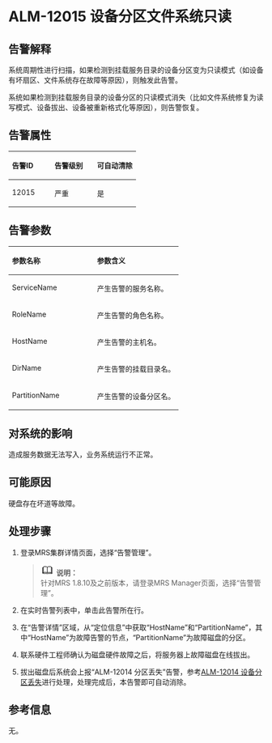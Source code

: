 # ALM-12015 设备分区文件系统只读<a name="ZH-CN_TOPIC_0191883136"></a>

## 告警解释<a name="zh-cn_topic_0191813929_zh-cn_topic_0087039341_section20098542"></a>

系统周期性进行扫描，如果检测到挂载服务目录的设备分区变为只读模式（如设备有坏扇区、文件系统存在故障等原因），则触发此告警。

系统如果检测到挂载服务目录的设备分区的只读模式消失（比如文件系统修复为读写模式、设备拔出、设备被重新格式化等原因），则告警恢复。

## 告警属性<a name="zh-cn_topic_0191813929_zh-cn_topic_0087039341_section46669150"></a>

<a name="zh-cn_topic_0191813929_zh-cn_topic_0087039341_table11535290"></a>
<table><thead align="left"><tr id="zh-cn_topic_0191813929_zh-cn_topic_0087039341_row65644901"><th class="cellrowborder" valign="top" width="33.33333333333333%" id="mcps1.1.4.1.1"><p id="zh-cn_topic_0191813929_zh-cn_topic_0087039341_p15636737"><a name="zh-cn_topic_0191813929_zh-cn_topic_0087039341_p15636737"></a><a name="zh-cn_topic_0191813929_zh-cn_topic_0087039341_p15636737"></a>告警ID</p>
</th>
<th class="cellrowborder" valign="top" width="33.33333333333333%" id="mcps1.1.4.1.2"><p id="zh-cn_topic_0191813929_zh-cn_topic_0087039341_p58616210"><a name="zh-cn_topic_0191813929_zh-cn_topic_0087039341_p58616210"></a><a name="zh-cn_topic_0191813929_zh-cn_topic_0087039341_p58616210"></a>告警级别</p>
</th>
<th class="cellrowborder" valign="top" width="33.33333333333333%" id="mcps1.1.4.1.3"><p id="zh-cn_topic_0191813929_zh-cn_topic_0087039341_p50292608"><a name="zh-cn_topic_0191813929_zh-cn_topic_0087039341_p50292608"></a><a name="zh-cn_topic_0191813929_zh-cn_topic_0087039341_p50292608"></a>可自动清除</p>
</th>
</tr>
</thead>
<tbody><tr id="zh-cn_topic_0191813929_zh-cn_topic_0087039341_row47169458"><td class="cellrowborder" valign="top" width="33.33333333333333%" headers="mcps1.1.4.1.1 "><p id="zh-cn_topic_0191813929_zh-cn_topic_0087039341_p62629777"><a name="zh-cn_topic_0191813929_zh-cn_topic_0087039341_p62629777"></a><a name="zh-cn_topic_0191813929_zh-cn_topic_0087039341_p62629777"></a>12015</p>
</td>
<td class="cellrowborder" valign="top" width="33.33333333333333%" headers="mcps1.1.4.1.2 "><p id="zh-cn_topic_0191813929_zh-cn_topic_0087039341_p39847172"><a name="zh-cn_topic_0191813929_zh-cn_topic_0087039341_p39847172"></a><a name="zh-cn_topic_0191813929_zh-cn_topic_0087039341_p39847172"></a>严重</p>
</td>
<td class="cellrowborder" valign="top" width="33.33333333333333%" headers="mcps1.1.4.1.3 "><p id="zh-cn_topic_0191813929_zh-cn_topic_0087039341_p6395508"><a name="zh-cn_topic_0191813929_zh-cn_topic_0087039341_p6395508"></a><a name="zh-cn_topic_0191813929_zh-cn_topic_0087039341_p6395508"></a>是</p>
</td>
</tr>
</tbody>
</table>

## 告警参数<a name="zh-cn_topic_0191813929_zh-cn_topic_0087039341_section17369173"></a>

<a name="zh-cn_topic_0191813929_zh-cn_topic_0087039341_table48274120"></a>
<table><thead align="left"><tr id="zh-cn_topic_0191813929_zh-cn_topic_0087039341_row22428719"><th class="cellrowborder" valign="top" width="50%" id="mcps1.1.3.1.1"><p id="zh-cn_topic_0191813929_zh-cn_topic_0087039341_p4786990"><a name="zh-cn_topic_0191813929_zh-cn_topic_0087039341_p4786990"></a><a name="zh-cn_topic_0191813929_zh-cn_topic_0087039341_p4786990"></a>参数名称</p>
</th>
<th class="cellrowborder" valign="top" width="50%" id="mcps1.1.3.1.2"><p id="zh-cn_topic_0191813929_zh-cn_topic_0087039341_p52201942"><a name="zh-cn_topic_0191813929_zh-cn_topic_0087039341_p52201942"></a><a name="zh-cn_topic_0191813929_zh-cn_topic_0087039341_p52201942"></a>参数含义</p>
</th>
</tr>
</thead>
<tbody><tr id="zh-cn_topic_0191813929_zh-cn_topic_0087039341_row498894"><td class="cellrowborder" valign="top" width="50%" headers="mcps1.1.3.1.1 "><p id="zh-cn_topic_0191813929_zh-cn_topic_0087039341_p40410430"><a name="zh-cn_topic_0191813929_zh-cn_topic_0087039341_p40410430"></a><a name="zh-cn_topic_0191813929_zh-cn_topic_0087039341_p40410430"></a>ServiceName</p>
</td>
<td class="cellrowborder" valign="top" width="50%" headers="mcps1.1.3.1.2 "><p id="zh-cn_topic_0191813929_zh-cn_topic_0087039341_p52019407"><a name="zh-cn_topic_0191813929_zh-cn_topic_0087039341_p52019407"></a><a name="zh-cn_topic_0191813929_zh-cn_topic_0087039341_p52019407"></a>产生告警的服务名称。</p>
</td>
</tr>
<tr id="zh-cn_topic_0191813929_zh-cn_topic_0087039341_row65521483"><td class="cellrowborder" valign="top" width="50%" headers="mcps1.1.3.1.1 "><p id="zh-cn_topic_0191813929_zh-cn_topic_0087039341_p5639920"><a name="zh-cn_topic_0191813929_zh-cn_topic_0087039341_p5639920"></a><a name="zh-cn_topic_0191813929_zh-cn_topic_0087039341_p5639920"></a>RoleName</p>
</td>
<td class="cellrowborder" valign="top" width="50%" headers="mcps1.1.3.1.2 "><p id="zh-cn_topic_0191813929_zh-cn_topic_0087039341_p54180361"><a name="zh-cn_topic_0191813929_zh-cn_topic_0087039341_p54180361"></a><a name="zh-cn_topic_0191813929_zh-cn_topic_0087039341_p54180361"></a>产生告警的角色名称。</p>
</td>
</tr>
<tr id="zh-cn_topic_0191813929_zh-cn_topic_0087039341_row17861205"><td class="cellrowborder" valign="top" width="50%" headers="mcps1.1.3.1.1 "><p id="zh-cn_topic_0191813929_zh-cn_topic_0087039341_p37471480"><a name="zh-cn_topic_0191813929_zh-cn_topic_0087039341_p37471480"></a><a name="zh-cn_topic_0191813929_zh-cn_topic_0087039341_p37471480"></a>HostName</p>
</td>
<td class="cellrowborder" valign="top" width="50%" headers="mcps1.1.3.1.2 "><p id="zh-cn_topic_0191813929_zh-cn_topic_0087039341_p15291011"><a name="zh-cn_topic_0191813929_zh-cn_topic_0087039341_p15291011"></a><a name="zh-cn_topic_0191813929_zh-cn_topic_0087039341_p15291011"></a>产生告警的主机名。</p>
</td>
</tr>
<tr id="zh-cn_topic_0191813929_zh-cn_topic_0087039341_row3401375"><td class="cellrowborder" valign="top" width="50%" headers="mcps1.1.3.1.1 "><p id="zh-cn_topic_0191813929_zh-cn_topic_0087039341_p7075995"><a name="zh-cn_topic_0191813929_zh-cn_topic_0087039341_p7075995"></a><a name="zh-cn_topic_0191813929_zh-cn_topic_0087039341_p7075995"></a>DirName</p>
</td>
<td class="cellrowborder" valign="top" width="50%" headers="mcps1.1.3.1.2 "><p id="zh-cn_topic_0191813929_zh-cn_topic_0087039341_p36284690"><a name="zh-cn_topic_0191813929_zh-cn_topic_0087039341_p36284690"></a><a name="zh-cn_topic_0191813929_zh-cn_topic_0087039341_p36284690"></a>产生告警的挂载目录名。</p>
</td>
</tr>
<tr id="zh-cn_topic_0191813929_zh-cn_topic_0087039341_row58126760"><td class="cellrowborder" valign="top" width="50%" headers="mcps1.1.3.1.1 "><p id="zh-cn_topic_0191813929_zh-cn_topic_0087039341_p10647142"><a name="zh-cn_topic_0191813929_zh-cn_topic_0087039341_p10647142"></a><a name="zh-cn_topic_0191813929_zh-cn_topic_0087039341_p10647142"></a>PartitionName</p>
</td>
<td class="cellrowborder" valign="top" width="50%" headers="mcps1.1.3.1.2 "><p id="zh-cn_topic_0191813929_zh-cn_topic_0087039341_p57112148"><a name="zh-cn_topic_0191813929_zh-cn_topic_0087039341_p57112148"></a><a name="zh-cn_topic_0191813929_zh-cn_topic_0087039341_p57112148"></a>产生告警的设备分区名。</p>
</td>
</tr>
</tbody>
</table>

## 对系统的影响<a name="zh-cn_topic_0191813929_zh-cn_topic_0087039341_section22104835"></a>

造成服务数据无法写入，业务系统运行不正常。

## 可能原因<a name="zh-cn_topic_0191813929_zh-cn_topic_0087039341_section64725793"></a>

硬盘存在坏道等故障。

## 处理步骤<a name="zh-cn_topic_0191813929_zh-cn_topic_0087039341_section45661233"></a>

1.  登录MRS集群详情页面，选择“告警管理”。

    >![](public_sys-resources/icon-note.gif) **说明：**   
    >针对MRS 1.8.10及之前版本，请登录MRS Manager页面，选择“告警管理”。  

2.  在实时告警列表中，单击此告警所在行。
3.  在“告警详情”区域，从“定位信息”中获取“HostName”和“PartitionName”，其中“HostName”为故障告警的节点，“PartitionName”为故障磁盘的分区。
4.  联系硬件工程师确认为磁盘硬件故障之后，将服务器上故障磁盘在线拔出。
5.  拔出磁盘后系统会上报“ALM-12014 分区丢失”告警，参考[ALM-12014 设备分区丢失](ALM-12014-设备分区丢失.md#ZH-CN_TOPIC_0191883135)进行处理，处理完成后，本告警即可自动消除。

## 参考信息<a name="zh-cn_topic_0191813929_zh-cn_topic_0087039341_section8297914"></a>

无。

